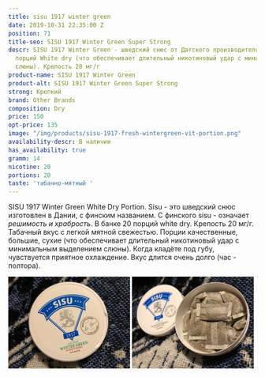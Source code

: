```yaml
---
title: sisu 1917 winter green
date: 2019-10-31 22:35:00 Z
position: 71
title-seo: SISU 1917 Winter Green Super Strong
descr: SISU 1917 Winter Green - шведский снюс от Датского производителя. В банке 20
  порций White dry (что обеспечивает длительный никотиновый удар с минимальным выделением
  слюны). Крепость 20 мг/г
product-name: SISU 1917 Winter Green
product-alt: SISU 1917 Winter Green Super Strong
strong: Крепкий
brand: Other Brands
composition: Dry
price: 150
opt-price: 135
image: "/img/products/sisu-1917-fresh-wintergreen-vit-portion.png"
availability-descr: В наличии
has_availability: true
gramm: 14
nicotine: 20
portions: 20
taste: 'табачно-мятный '
---
```


SISU 1917 Winter Green White Dry Portion. Sisu - это шведский снюс изготовлен в Дании, с финским названием. С финского sisu - означает *решимость и храбрость*. 
В банке 20 порций white dry. Крепость 20 мг/г. Табачный вкус с легкой мятной свежестью. Порции качественные, большие, сухие (что обеспечивает длительный никотиновый удар с минимальным выделением слюны). Когда кладёте под губу, чувствуется приятное охлаждение. Вкус длится очень долго (час - полтора).
<div class="mb-2">
<img class="img-fluid" style="width:49%" src="/img/products/sisu-wintergreen/sisu-winter-green.JPG" alt="sisu winter green">
<img class="img-fluid" style="width:49%" src="/img/products/sisu-wintergreen/sisu-winter-green-open.JPG" alt="sisu winter green open">
</div>